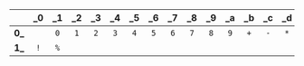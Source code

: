 
|        | _0  | _1  | _2  | _3  | _4  | _5  | _6  | _7  | _8  | _9  | _a  | _b  | _c  | _d  | _e  | _f  |
|:------:|:---:|:---:|:---:|:---:|:---:|:---:|:---:|:---:|:---:|:---:|:---:|:---:|:---:|:---:|:---:|:---:|
| **0_** | ` ` | `0` | `1` | `2` | `3` | `4` | `5` | `6` | `7` | `8` | `9` | `+` | `-` | `*` | `/` | `^` |
| **1_** | `!` | `%` |
<!---
Add more characters later
-->
